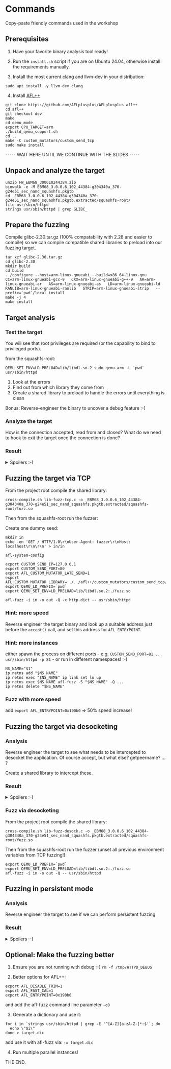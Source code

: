 # Commands

Copy-paste friendly commands used in the workshop

## Prerequisites

1. Have your favorite binary analysis tool ready!

2. Run the `install.sh` script if you are on Ubuntu 24.04, otherwise install the requirements manually.

3. Install the most current clang and llvm-dev in your distribution:
```
sudo apt install -y llvm-dev clang
```

4. Install [AFL++](https://github.com/AFLplusplus/AFLplusplus)
```
git clone https://github.com/AFLplusplus/AFLplusplus afl++
cd afl++
git checkout dev
make
cd qemu_mode
export CPU_TARGET=arm
./build_qemu_support.sh
cd ..
make -C custom_mutators/custom_send_tcp
sudo make install
```

----- WAIT HERE UNTIL WE CONTINUE WITH THE SLIDES -----

## Unpack and analyze the target

```
unzip FW_EBM68_300610244384.zip
binwalk -e -M EBM68_3.0.0.6_102_44384-g304340a_370-g24e51_sec_nand_squashfs.pkgtb
cd _EBM68_3.0.0.6_102_44384-g304340a_370-g24e51_sec_nand_squashfs.pkgtb.extracted/squashfs-root/
file usr/sbin/httpd
strings usr/sbin/httpd | grep GLIBC_
```

## Prepare the fuzzing

Compile glibc-2.30.tar.gz (100% compatability with 2.28 and easier to compile)
so we can compile compatible shared libraries to preload into our fuzzing target.

```
tar xzf glibc-2.30.tar.gz
cd glibc-2.30
mkdir build
cd build
../configure --host=arm-linux-gnueabi --build=x86_64-linux-gnu   CC=arm-linux-gnueabi-gcc-9   CXX=arm-linux-gnueabi-g++-9   AR=arm-linux-gnueabi-ar   AS=arm-linux-gnueabi-as   LD=arm-linux-gnueabi-ld   RANLIB=arm-linux-gnueabi-ranlib   STRIP=arm-linux-gnueabi-strip   --prefix=`pwd`/local_install
make -j 4
make install
```

## Target analysis

### Test the target

You will see that root privileges are required (or the capability to bind to
privileged ports).

from the squashfs-root:
```
QEMU_SET_ENV=LD_PRELOAD=lib/libdl.so.2 sudo qemu-arm -L `pwd` usr/sbin/httpd
```

1. Look at the errors
2. Find out from which library they come from
3. Create a shared library to preload to handle the errors until everything is
   clean

Bonus: Reverse-engineer the binary to uncover a debug feature :-)

### Analyze the target

How is the connection accepted, read from and closed?
What do we need to hook to exit the target once the connection is done?

### Result


<details>
  <summary>Spoilers :-)</summary>
[lib-fuzz-tcp.c](lib-fuzz-tcp.c) - Example shared library which handles all
errors plus exits when a web request is finished.

For the internal debug feature:
```
sudo mkdir /jffs
touch /tmp/HTTPD_DEBUG
```
Enjoy logs in `/jffs/HTTPD_DEBUG.log` :-)
This can help analyzing the binary and fixing issues.
</details>

## Fuzzing the target via TCP

From the project root compile the shared library:

```
cross-compile.sh lib-fuzz-tcp.c -o _EBM68_3.0.0.6_102_44384-g304340a_370-g24e51_sec_nand_squashfs.pkgtb.extracted/squashfs-root/fuzz.so
```

Then from the squashfs-root run the fuzzer:

Create one dummy seed:
```
mkdir in
echo -en 'GET / HTTP/1.0\r\nUser-Agent: fuzzer\r\nHost: localhost\r\n\r\n' > in/in
```

```
afl-system-config

export CUSTOM_SEND_IP=127.0.0.1
export CUSTOM_SEND_PORT=80
export AFL_CUSTOM_MUTATOR_LATE_SEND=1
export AFL_CUSTOM_MUTATOR_LIBRARY=../../afl++/custom_mutators/custom_send_tcp/custom_send_tcp.so
export QEMU_LD_PREFIX=`pwd`
export QEMU_SET_ENV=LD_PRELOAD=lib/libdl.so.2:./fuzz.so

afl-fuzz -i in -o out -Q -x http.dict -- usr/sbin/httpd
```

### Hint: more speed

Reverse engineer the target binary and look up a suitable address just before
the `accept()` call, and set this address for `AFL_ENTRYPOINT`.

### Hint: more instances

either spawn the process on different ports - e.g. `CUSTOM_SEND_PORT=81 ... usr/sbin/httpd -p 81` - 
or run in different namespaces! :-)

```
NS_NAME="$1"
ip netns add "$NS_NAME"
ip netns exec "$NS_NAME" ip link set lo up
ip netns exec $NS_NAME afl-fuzz -S "$NS_NAME" -Q ... 
ip netns delete "$NS_NAME"
```

### Fuzz with more speed

add `export AFL_ENTRYPOINT=0x190b0` => 50% speed increase!

## Fuzzing the target via desocketing

### Analysis

Reverse engineer the target to see what needs to be intercepted to desocket the
application. Of course accept, but what else? getpeername? ... ?

Create a shared library to intercept these.

### Result

<details>
  <summary>Spoilers :-)</summary>
[lib-fuzz-desock.c](lib-fuzz-desock.c) - Example shared library which handles
all errors, exits when a web request is finished AND desockets all necessary
functions. Surprise candidate here: `fdopen` :-)
</details>

### Fuzz via desocketing

From the project root compile the shared library:

```
cross-compile.sh lib-fuzz-desock.c -o _EBM68_3.0.0.6_102_44384-g304340a_370-g24e51_sec_nand_squashfs.pkgtb.extracted/squashfs-root/fuzz.so
```

Then from the squashfs-root run the fuzzer (unset all previous environment
variables from TCP fuzzing!):

```
export QEMU_LD_PREFIX=`pwd`
export QEMU_SET_ENV=LD_PRELOAD=lib/libdl.so.2:./fuzz.so
afl-fuzz -i in -o out -Q -- usr/sbin/httpd
```

## Fuzzing in persistent mode

### Analysis

Reverse engineer the target to see if we can perform persistent fuzzing

### Result

<details>
  <summary>Spoilers :-)</summary>
Due to multiple reads with fgets this target cannot be fuzzed persistently :-(
</details>

## Optional: Make the fuzzing better

1. Ensure you are not running with debug :-) `rm -f /tmp/HTTPD_DEBUG`

2. Better options for AFL++:
```
export AFL_DISABLE_TRIM=1
export AFL_FAST_CAL=1
export AFL_ENTRYPOINT=0x190b0
```
and add the afl-fuzz command line parameter `-c0`

3. Generate a dictionary and use it:
```
for i in `strings usr/sbin/httpd | grep -E '^[A-Z][a-zA-Z-]*:$'`; do
  echo \"$i\"
done > target.dic
```
add use it with afl-fuzz via: `-x target.dic`

4. Run multiple parallel instances!


THE END.
